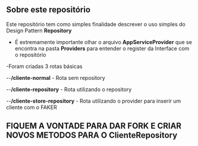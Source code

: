 
## Sobre este repositório

Este repositório tem como simples finalidade descrever o uso simples do Design Pattern **Repository**

- É extremamente importante olhar o arquivo **AppServiceProvider** que se encontra na pasta **Providers** para entender o register da Interface com o repositório

-Foram criadas 3 rotas básicas

--**/cliente-normal** - Rota sem repository

--**/cliente-repository** - Rota utilizando o repository

--**/cliente-store-repository** - Rota utilizando o provider para inserir um cliente com o FAKER

## FIQUEM A VONTADE PARA DAR FORK E CRIAR NOVOS METODOS PARA O ClienteRepository
